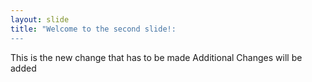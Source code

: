 ```yaml
---
layout: slide
title: "Welcome to the second slide!:
---
```

This is the new change that has to be made
Additional Changes will be added
